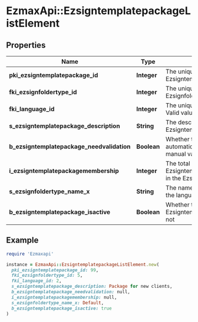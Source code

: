 # EzmaxApi::EzsigntemplatepackageListElement

## Properties

| Name | Type | Description | Notes |
| ---- | ---- | ----------- | ----- |
| **pki_ezsigntemplatepackage_id** | **Integer** | The unique ID of the Ezsigntemplatepackage |  |
| **fki_ezsignfoldertype_id** | **Integer** | The unique ID of the Ezsignfoldertype. |  |
| **fki_language_id** | **Integer** | The unique ID of the Language.  Valid values:  |Value|Description| |-|-| |1|French| |2|English| |  |
| **s_ezsigntemplatepackage_description** | **String** | The description of the Ezsigntemplatepackage |  |
| **b_ezsigntemplatepackage_needvalidation** | **Boolean** | Whether the Ezsignbulksend was automatically modified and needs a manual validation |  |
| **i_ezsigntemplatepackagemembership** | **Integer** | The total number of Ezsigntemplatepackagemembership in the Ezsigntemplatepackage |  |
| **s_ezsignfoldertype_name_x** | **String** | The name of the Ezsignfoldertype in the language of the requester |  |
| **b_ezsigntemplatepackage_isactive** | **Boolean** | Whether the Ezsigntemplatepackage is active or not |  |

## Example

```ruby
require 'Ezmaxapi'

instance = EzmaxApi::EzsigntemplatepackageListElement.new(
  pki_ezsigntemplatepackage_id: 99,
  fki_ezsignfoldertype_id: 5,
  fki_language_id: 2,
  s_ezsigntemplatepackage_description: Package for new clients,
  b_ezsigntemplatepackage_needvalidation: null,
  i_ezsigntemplatepackagemembership: null,
  s_ezsignfoldertype_name_x: Default,
  b_ezsigntemplatepackage_isactive: true
)
```

